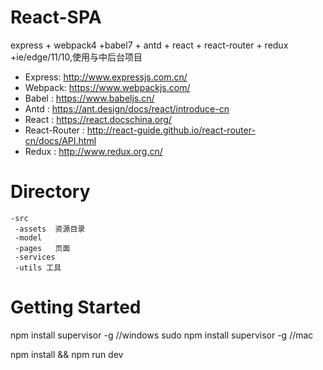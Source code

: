 # React-SPA
express + webpack4 +babel7 + antd + react + react-router + redux +ie/edge/11/10,使用与中后台项目

- Express: http://www.expressjs.com.cn/
- Webpack: https://www.webpackjs.com/
- Babel  : https://www.babeljs.cn/
- Antd   : https://ant.design/docs/react/introduce-cn
- React  : https://react.docschina.org/
- React-Router : http://react-guide.github.io/react-router-cn/docs/API.html
- Redux  : http://www.redux.org.cn/

# Directory
```
-src
 -assets  资源目录
 -model   
 -pages   页面
 -services 
 -utils 工具  
```


# Getting Started

npm install supervisor -g    //windows
sudo npm install supervisor -g    //mac

npm install && npm run dev






